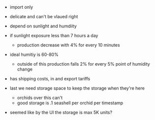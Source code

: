 * import only
* delicate and can't be vlaued right
* depend on sunlight and humdiity

* if sunlight exposure less than 7 hours a day
  * production decrease with 4% for every 10 minutes
* ideal humitiy is 60-80%
  * outside of this production falls 2% for every 5% point of humidity change
* has shipping costs, in and export tariffs
* last we need storage space to keep the storage when they're here
  * orchids over this can't
  * good storage is .1 seashell per orchid per timestamp
* seemed like by the UI the storage is max 5K units?